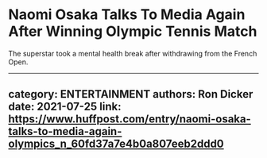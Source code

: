 # Naomi Osaka Talks To Media Again After Winning Olympic Tennis Match

The superstar took a mental health break after withdrawing from the French Open.

---
category: ENTERTAINMENT
authors: Ron Dicker
date: 2021-07-25
link: https://www.huffpost.com/entry/naomi-osaka-talks-to-media-again-olympics_n_60fd37a7e4b0a807eeb2ddd0
---
